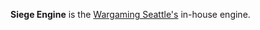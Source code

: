 **Siege Engine** is the [Wargaming Seattle's](https://en.wikipedia.org/wiki/Wargaming_Seattle) in-house engine.